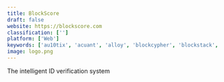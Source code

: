```yaml
---
title: BlockScore
draft: false 
website: https://blockscore.com
classification: ['']
platform: ['Web']
keywords: ['au10tix', 'acuant', 'alloy', 'blockcypher', 'blockstack', 'company_advisory_verification_by_springrole', 'crossmatch', 'hyperledger', 'id.me', 'idscan', 'idwall', 'instasafe', 'kaleido_blockchain_business_cloud', 'shufti_pro', 'simpleid', 'smyte', 'threatmetrix', 'trustev', 'velix.id']
image: logo.png
---
```

The intelligent ID verification system